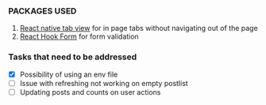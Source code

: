 ### PACKAGES USED
1. [React native tab view](https://www.npmjs.com/package/react-native-tab-view) for in page tabs without navigating out of the page
2. [React Hook Form](https://react-hook-form.com/) for form validation



### Tasks that need to be addressed
- [x] Possibility of using an env file
- [ ] Issue with refreshing not working on empty postlist
- [ ] Updating posts and counts on user actions